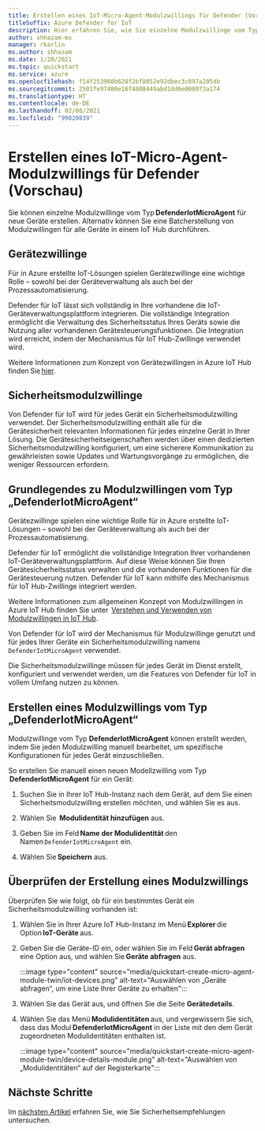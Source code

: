 ```yaml
---
title: Erstellen eines IoT-Micro-Agent-Modulzwillings für Defender (Vorschau)
titleSuffix: Azure Defender for IoT
description: Hier erfahren Sie, wie Sie einzelne Modulzwillinge vom Typ „DefenderIotMicroAgent“ für neue Geräte erstellen.
author: shhazam-ms
manager: rkarlin
ms.author: shhazam
ms.date: 1/20/2021
ms.topic: quickstart
ms.service: azure
ms.openlocfilehash: f14f253960b628f2bf8052e92dbec3c897a205db
ms.sourcegitcommit: 2501fe97400e16f4008449abd1dd6e000973a174
ms.translationtype: HT
ms.contentlocale: de-DE
ms.lasthandoff: 02/08/2021
ms.locfileid: "99820839"
---
```

# <a name="create-a-defender-iot-micro-agent-module-twin-preview"></a>Erstellen eines IoT-Micro-Agent-Modulzwillings für Defender (Vorschau)

Sie können einzelne Modulzwillinge vom Typ **DefenderIotMicroAgent** für neue Geräte erstellen. Alternativ können Sie eine Batcherstellung von Modulzwillingen für alle Geräte in einem IoT Hub durchführen. 

## <a name="device-twins"></a>Gerätezwillinge 

Für in Azure erstellte IoT-Lösungen spielen Gerätezwillinge eine wichtige Rolle – sowohl bei der Geräteverwaltung als auch bei der Prozessautomatisierung. 

Defender für IoT lässt sich vollständig in Ihre vorhandene die IoT-Geräteverwaltungsplattform integrieren. Die vollständige Integration ermöglicht die Verwaltung des Sicherheitsstatus Ihres Geräts sowie die Nutzung aller vorhandenen Gerätesteuerungsfunktionen. Die Integration wird erreicht, indem der Mechanismus für IoT Hub-Zwillinge verwendet wird. 

Weitere Informationen zum Konzept von Gerätezwillingen in Azure IoT Hub finden Sie [hier](../iot-hub/iot-hub-devguide-device-twins.md). 

## <a name="security-module-twins"></a>Sicherheitsmodulzwillinge 

Von Defender für IoT wird für jedes Gerät ein Sicherheitsmodulzwilling verwendet. Der Sicherheitsmodulzwilling enthält alle für die Gerätesicherheit relevanten Informationen für jedes einzelne Gerät in Ihrer Lösung. Die Gerätesicherheitseigenschaften werden über einen dedizierten Sicherheitsmodulzwilling konfiguriert, um eine sicherere Kommunikation zu gewährleisten sowie Updates und Wartungsvorgänge zu ermöglichen, die weniger Ressourcen erfordern. 

## <a name="understanding-defenderiotmicroagent-module-twins"></a>Grundlegendes zu Modulzwillingen vom Typ „DefenderIotMicroAgent“ 

Gerätezwillinge spielen eine wichtige Rolle für in Azure erstellte IoT-Lösungen – sowohl bei der Geräteverwaltung als auch bei der Prozessautomatisierung.

Defender für IoT ermöglicht die vollständige Integration Ihrer vorhandenen IoT-Geräteverwaltungsplattform. Auf diese Weise können Sie Ihren Gerätesicherheitsstatus verwalten und die vorhandenen Funktionen für die Gerätesteuerung nutzen. Defender für IoT kann mithilfe des Mechanismus für IoT Hub-Zwillinge integriert werden.  

Weitere Informationen zum allgemeinen Konzept von Modulzwillingen in Azure IoT Hub finden Sie unter  [Verstehen und Verwenden von Modulzwillingen in IoT Hub](../iot-hub/iot-hub-devguide-module-twins.md).

Von Defender für IoT wird der Mechanismus für Modulzwillinge genutzt und für jedes Ihrer Geräte ein Sicherheitsmodulzwilling namens `DefenderIotMicroAgent` verwendet. 

Die Sicherheitsmodulzwillinge müssen für jedes Gerät im Dienst erstellt, konfiguriert und verwendet werden, um die Features von Defender für IoT in vollem Umfang nutzen zu können. 

## <a name="create-defenderiotmicroagent-module-twin"></a>Erstellen eines Modulzwillings vom Typ „DefenderIotMicroAgent“ 

Modulzwillinge vom Typ **DefenderIotMicroAgent** können erstellt werden, indem Sie jeden Modulzwilling manuell bearbeitet, um spezifische Konfigurationen für jedes Gerät einzuschließen. 

So erstellen Sie manuell einen neuen Modellzwilling vom Typ  **DefenderIotMicroAgent** für ein Gerät: 

1. Suchen Sie in Ihrer IoT Hub-Instanz nach dem Gerät, auf dem Sie einen Sicherheitsmodulzwilling erstellen möchten, und wählen Sie es aus. 

1. Wählen Sie  **Modulidentität hinzufügen** aus. 

1. Geben Sie im Feld **Name der Modulidentität** den Namen `DefenderIotMicroAgent` ein. 

1. Wählen Sie **Speichern** aus. 

## <a name="verify-the-creation-of-a-module-twin"></a>Überprüfen der Erstellung eines Modulzwillings 

Überprüfen Sie wie folgt, ob für ein bestimmtes Gerät ein Sicherheitsmodulzwilling vorhanden ist: 

1. Wählen Sie in Ihrer Azure IoT Hub-Instanz im Menü **Explorer** die Option **IoT-Geräte** aus. 

1. Geben Sie die Geräte-ID ein, oder wählen Sie im Feld **Gerät abfragen** eine Option aus, und wählen Sie **Geräte abfragen** aus.  

    :::image type="content" source="media/quickstart-create-micro-agent-module-twin/iot-devices.png" alt-text="Auswählen von „Geräte abfragen“, um eine Liste Ihrer Geräte zu erhalten":::

1. Wählen Sie das Gerät aus, und öffnen Sie die Seite **Gerätedetails**. 

1. Wählen Sie das Menü **Modulidentitäten** aus, und vergewissern Sie sich, dass das Modul **DefenderIotMicroAgent** in der Liste mit den dem Gerät zugeordneten Modulidentitäten enthalten ist.  

    :::image type="content" source="media/quickstart-create-micro-agent-module-twin/device-details-module.png" alt-text="Auswählen von „Modulidentitäten“ auf der Registerkarte":::

## <a name="next-steps"></a>Nächste Schritte 

Im [nächsten Artikel](quickstart-investigate-security-recommendations.md) erfahren Sie, wie Sie Sicherheitsempfehlungen untersuchen.
